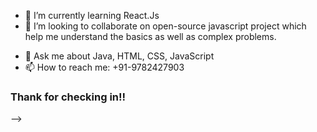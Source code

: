<!-- ## Hi there 👋 I am Vipul, 
#### I am learning, doing, fails some time, learning it again, doing it again.

<!-- - 🔭 I’m currently working on  -->
- 🌱 I’m currently learning React.Js
- 👯 I’m looking to collaborate on open-source javascript project which help me understand the basics as well as complex problems.
<!-- - 🤔 I’m looking for peers who can code with me & getting better together.  -->
- 💬 Ask me about Java, HTML, CSS, JavaScript
- 📫 How to reach me: +91-9782427903
<!-- - 😄 Pronouns: ...
- ⚡ Fun fact: ... -->

### Thank for checking in!!
-->
<!--
**1o28/1o28** is a ✨ _special_ ✨ repository because its `README.md` (this file) appears on your GitHub profile.

Here are some ideas to get you started:

- 🔭 I’m currently working on ...
- 🌱 I’m currently learning ...
- 👯 I’m looking to collaborate on ...
- 🤔 I’m looking for help with ...
- 💬 Ask me about ...
- 📫 How to reach me: ...
- 😄 Pronouns: ...
- ⚡ Fun fact: ...
-->
